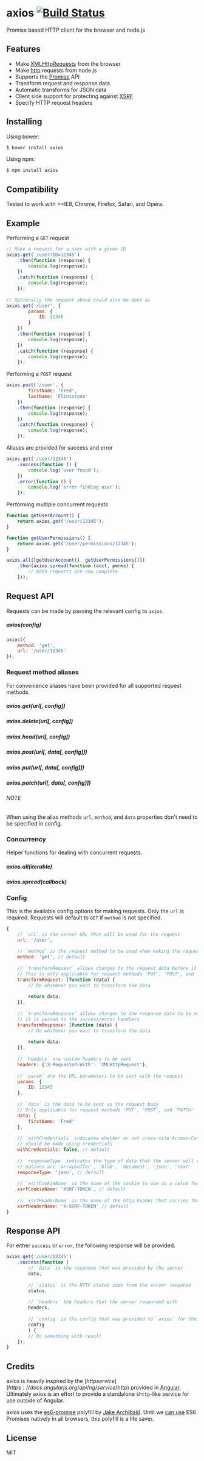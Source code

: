 # axios [![Build Status](https://travis-ci.org/mzabriskie/axios.svg?branch=master)](https://travis-ci.org/mzabriskie/axios)

Promise based HTTP client for the browser and node.js

## Features

- Make [XMLHttpRequests](https://developer.mozilla.org/en-US/docs/Web/API/XMLHttpRequest) from the browser
- Make [http](http://nodejs.org/api/http.html) requests from node.js
- Supports the [Promise](https://developer.mozilla.org/en-US/docs/Web/JavaScript/Reference/Global_Objects/Promise) API
- Transform request and response data
- Automatic transforms for JSON data
- Client side support for protecting against [XSRF](http://en.wikipedia.org/wiki/Cross-site_request_forgery)
- Specify HTTP request headers

## Installing

Using bower:

```bash
$ bower install axios
```

Using npm:

```bash
$ npm install axios
```

## Compatibility

Tested to work with >=IE8, Chrome, Firefox, Safari, and Opera.

## Example

Performing a `GET` request

```js
// Make a request for a user with a given ID
axios.get('/user?ID=12345')
	.then(function (response) {
		console.log(response);
	})
	.catch(function (response) {
		console.log(response);
	});
	
// Optionally the request above could also be done as
axios.get('/user', {
		params: {
			ID: 12345
		}
	})
	.then(function (response) {
		console.log(response);
	})
	.catch(function (response) {
		console.log(response);
	});
```

Performing a `POST` request

```js
axios.post('/user', {
		firstName: 'Fred',
		lastName: 'Flintstone'
	})
	.then(function (response) {
		console.log(response);
	})
	.catch(function (response) {
		console.log(response);
	});
```

Aliases are provided for success and error

```js
axios.get('/user/12345')
	.success(function () {
		console.log('user found');
	})
	.error(function () {
		console.log('error finding user');
	});
```

Performing multiple concurrent requests

```js
function getUserAccount() {
	return axios.get('/user/12345');
}

function getUserPermissions() {
	return axios.get('/user/permissions/12345');
}

axios.all([getUserAccount(), getUserPermissions()])
	.then(axios.spread(function (acct, perms) {
		// Both requests are now complete
	}));
```

## Request API

Requests can be made by passing the relevant config to `axios`.

##### axios(config)

```js
axios({
	method: 'get',
	url: '/user/12345'
});
```

### Request method aliases

For convenience aliases have been provided for all supported request methods.

##### axios.get(url[, config])
##### axios.delete(url[, config])
##### axios.head(url[, config])
##### axios.post(url[, data[, config]])
##### axios.put(url[, data[, config]])
##### axios.patch(url[, data[, config]])

###### NOTE
When using the alias methods `url`, `method`, and `data` properties don't need to be specified in config.

### Concurrency

Helper functions for dealing with concurrent requests.

##### axios.all(iterable)
##### axios.spread(callback)

### Config

This is the available config options for making requests. Only the `url` is required. Requests will default to `GET` if `method` is not specified.

```js
{
	// `url` is the server URL that will be used for the request
	url: '/user',
	
	// `method` is the request method to be used when making the request
	method: 'get', // default
	
	// `transformRequest` allows changes to the request data before it is sent to the server
	// This is only applicable for request methods 'PUT', 'POST', and 'PATCH'
	transformRequest: [function (data) {
		// Do whatever you want to transform the data
		
		return data;
	}],
	
	// `transformResponse` allows changes to the response data to be made before
	// it is passed to the success/error handlers
	transformResponse: [function (data) {
		// Do whatever you want to transform the data
		
		return data;
	}],
	
	// `headers` are custom headers to be sent
	headers: {'X-Requested-With': 'XMLHttpRequest'},
	
	// `param` are the URL parameters to be sent with the request
	params: {
		ID: 12345
	},
	
	// `data` is the data to be sent as the request body
	// Only applicable for request methods 'PUT', 'POST', and 'PATCH'
	data: {
		firstName: 'Fred'
	},
	
	// `withCredentials` indicates whether or not cross-site Access-Control requests
	// should be made using credentials
	withCredentials: false, // default
	
	// `responseType` indicates the type of data that the server will respond with
	// options are 'arraybuffer', 'blob', 'document', 'json', 'text'
	responseType: 'json', // default
	
	// `xsrfCookieName` is the name of the cookie to use as a value for xsrf token
	xsrfCookieName: 'XSRF-TOKEN', // default
	
	// `xsrfHeaderName` is the name of the http header that carries the xsrf token value
	xsrfHeaderName: 'X-XSRF-TOKEN' // default
}
```

## Response API

For either `success` or `error`, the following response will be provided.

```js
axios.get('/user/12345')
	.success(function (
		// `data` is the response that was provided by the server
		data,
		
		// `status` is the HTTP status code from the server response
		status,
		
		// `headers` the headers that the server responded with
		headers,
		
		// `config` is the config that was provided to `axios` for the request
		config
		) {
		// Do something with result
	});
}
```

## Credits

axios is heavily inspired by the [$http service](https://docs.angularjs.org/api/ng/service/$http) provided in [Angular](https://angularjs.org/). Ultimately axios is an effort to provide a standalone `$http`-like service for use outside of Angular.

axios uses the [es6-promise](https://github.com/jakearchibald/es6-promise) polyfill by [Jake Archibald](https://github.com/jakearchibald). Until we [can use](http://caniuse.com/promises) ES6 Promises natively in all browsers, this polyfill is a life saver.

## License

MIT